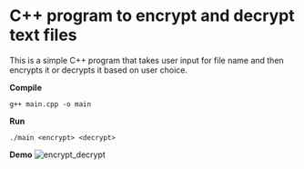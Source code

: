 # C++ program to encrypt and decrypt text files

This is a simple C++ program that takes user input for file name and then encrypts it or decrypts it based on user choice.

**Compile**

`g++ main.cpp -o main`

**Run**

`./main <encrypt> <decrypt>`

**Demo**
![encrypt_decrypt](https://github.com/Murali2602/Projects/assets/85734361/6d9b6e73-c19f-4c98-a0d7-a323355247a2)
